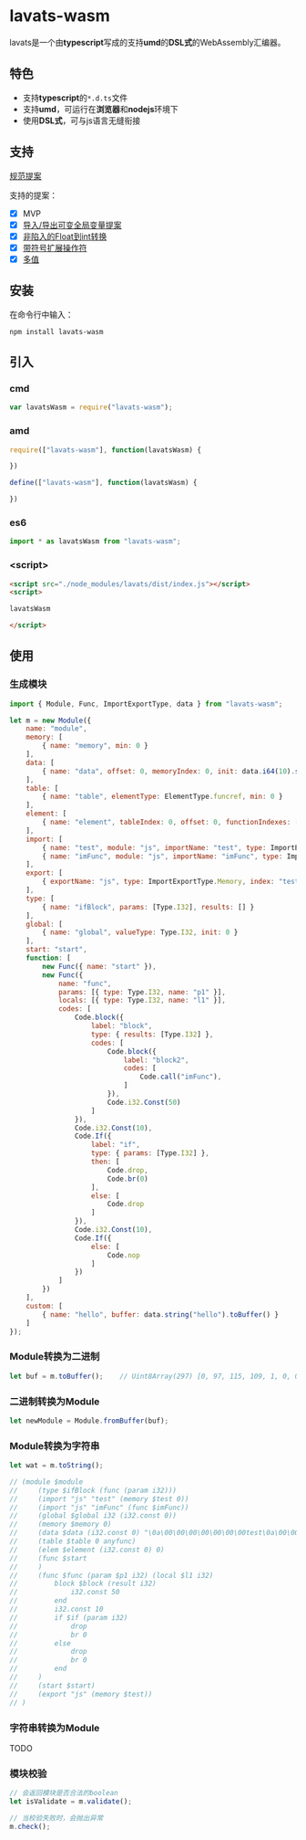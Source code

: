 # lavats-wasm
lavats是一个由**typescript**写成的支持**umd**的**DSL式**的WebAssembly汇编器。

## 特色
* 支持**typescript**的```*.d.ts```文件
* 支持**umd**，可运行在**浏览器**和**nodejs**环境下
* 使用**DSL式**，可与js语言无缝衔接

## 支持
[规范提案](https://github.com/WebAssembly/proposals)

支持的提案：
- [x] MVP
- [x] [导入/导出可变全局变量提案](https://github.com/xiaozs/wasm/blob/master/%E5%8F%AF%E5%8F%98%E5%85%A8%E5%B1%80%E5%8F%98%E9%87%8F%EF%BC%88mutable-global%EF%BC%89.md)
- [x] [非陷入的Float到int转换](https://github.com/xiaozs/wasm/blob/master/%E9%9D%9E%E9%99%B7%E5%85%A5%E7%9A%84Float%E5%88%B0int%E8%BD%AC%E6%8D%A2%EF%BC%88nontrapping-float-to-int-conversion%EF%BC%89.md)
- [x] [带符号扩展操作符](https://github.com/xiaozs/wasm/blob/master/%E5%B8%A6%E7%AC%A6%E5%8F%B7%E6%89%A9%E5%B1%95%E6%93%8D%E4%BD%9C%E7%AC%A6%EF%BC%88sign-extension-ops%EF%BC%89.md)
- [x] [多值](https://github.com/xiaozs/wasm/blob/master/%E5%A4%9A%E5%80%BC%EF%BC%88multi-value%EF%BC%89.md)

## 安装
在命令行中输入：
```
npm install lavats-wasm
```

## 引入

### cmd
```javascript
var lavatsWasm = require("lavats-wasm");
```

### amd
```javascript
require(["lavats-wasm"], function(lavatsWasm) {

})
```
```javascript
define(["lavats-wasm"], function(lavatsWasm) {

})
```

### es6
```javascript
import * as lavatsWasm from "lavats-wasm";
```

### \<script>
```html
<script src="./node_modules/lavats/dist/index.js"></script>
<script>

lavatsWasm

</script>
```

## 使用

### 生成模块
```javascript
import { Module, Func, ImportExportType, data } from "lavats-wasm";

let m = new Module({
    name: "module",
    memory: [
        { name: "memory", min: 0 }
    ],
    data: [
        { name: "data", offset: 0, memoryIndex: 0, init: data.i64(10).string("test").i64(10).toBuffer() }
    ],
    table: [
        { name: "table", elementType: ElementType.funcref, min: 0 }
    ],
    element: [
        { name: "element", tableIndex: 0, offset: 0, functionIndexes: [0] }
    ],
    import: [
        { name: "test", module: "js", importName: "test", type: ImportExportType.Memory, min: 0 },
        { name: "imFunc", module: "js", importName: "imFunc", type: ImportExportType.Function }
    ],
    export: [
        { exportName: "js", type: ImportExportType.Memory, index: "test" }
    ],
    type: [
        { name: "ifBlock", params: [Type.I32], results: [] }
    ],
    global: [
        { name: "global", valueType: Type.I32, init: 0 }
    ],
    start: "start",
    function: [
        new Func({ name: "start" }),
        new Func({
            name: "func",
            params: [{ type: Type.I32, name: "p1" }],
            locals: [{ type: Type.I32, name: "l1" }],
            codes: [
                Code.block({
                    label: "block",
                    type: { results: [Type.I32] },
                    codes: [
                        Code.block({
                            label: "block2",
                            codes: [
                                Code.call("imFunc"),
                            ]
                        }),
                        Code.i32.Const(50)
                    ]
                }),
                Code.i32.Const(10),
                Code.If({
                    label: "if",
                    type: { params: [Type.I32] },
                    then: [
                        Code.drop,
                        Code.br(0)
                    ],
                    else: [
                        Code.drop
                    ]
                }),
                Code.i32.Const(10),
                Code.If({
                    else: [
                        Code.nop
                    ]
                })
            ]
        })
    ],
    custom: [
        { name: "hello", buffer: data.string("hello").toBuffer() }
    ]
});
```

### Module转换为二进制
```javascript
let buf = m.toBuffer();    // Uint8Array(297) [0, 97, 115, 109, 1, 0, 0, 0, 1, 8, 2, 96, 1, 127, 0, ....
```

### 二进制转换为Module
```javascript
let newModule = Module.fromBuffer(buf);
```

### Module转换为字符串
```javascript
let wat = m.toString();

// (module $module
//     (type $ifBlock (func (param i32)))
//     (import "js" "test" (memory $test 0))
//     (import "js" "imFunc" (func $imFunc))
//     (global $global i32 (i32.const 0))
//     (memory $memory 0)
//     (data $data (i32.const 0) "\0a\00\00\00\00\00\00\00test\0a\00\00\00\00\00\00\00")
//     (table $table 0 anyfunc)
//     (elem $element (i32.const 0) 0)
//     (func $start
//     )
//     (func $func (param $p1 i32) (local $l1 i32)
//         block $block (result i32)
//             i32.const 50
//         end
//         i32.const 10
//         if $if (param i32)
//             drop
//             br 0
//         else
//             drop
//             br 0
//         end
//     )
//     (start $start)
//     (export "js" (memory $test))
// )
```

### 字符串转换为Module
TODO

### 模块校验
```javascript
// 会返回模块是否合法的boolean
let isValidate = m.validate();

// 当校验失败时，会抛出异常
m.check();
```
